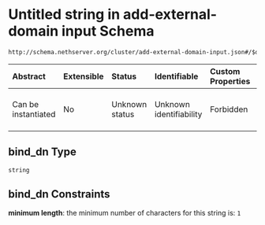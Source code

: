 # Untitled string in add-external-domain input Schema

```txt
http://schema.nethserver.org/cluster/add-external-domain-input.json#/$defs/additional-properties-of-ldap/properties/bind_dn
```



| Abstract            | Extensible | Status         | Identifiable            | Custom Properties | Additional Properties | Access Restrictions | Defined In                                                                                       |
| :------------------ | :--------- | :------------- | :---------------------- | :---------------- | :-------------------- | :------------------ | :----------------------------------------------------------------------------------------------- |
| Can be instantiated | No         | Unknown status | Unknown identifiability | Forbidden         | Allowed               | none                | [add-external-domain-input.json*](cluster/add-external-domain-input.json "open original schema") |

## bind_dn Type

`string`

## bind_dn Constraints

**minimum length**: the minimum number of characters for this string is: `1`
